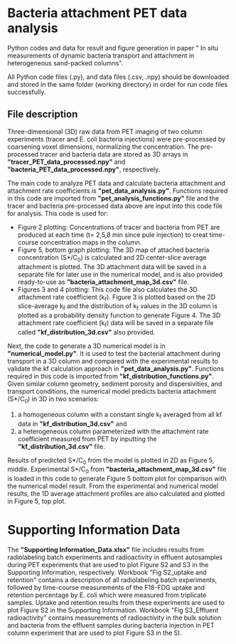 # Bacteria attachment PET data analysis
Python codes and data for result and figure generation in paper " In situ measurements of dynamic bacteria transport and attachment in heterogeneous sand-packed columns". 

All Python code files (.py), and data files (.csv, .npy) should be downloaded and stored in the same folder (working directory) in order for run code files successfully.

## File description

Three-dimensional (3D) raw data from PET imaging of two column experiments (tracer and E. coli bacteria injections) were pre-processed by coarsening voxel dimensions, normalizing the concentration. The pre-processed tracer and bacteria data are stored as 3D arrays in **"tracer_PET_data_processed.npy"** and **"bacteria_PET_data_processed.npy"**, respectively. 

The main code to analyze PET data and calculate bacteria attachment and attachment rate coefficients is **"pet_data_analysis.py"**. Functions required in this code are imported from **"pet_analysis_functions.py"** file and the tracer and bacteria pre-processed data above are input into this code file for analysis. This code is used for:
- Figure 2 plotting: Concentrations of tracer and bacteria from PET are produced at each time (t= 2,5,8 min since pule injection) to creat time-course concentration maps in the column.
- Figure 5, bottom graph plotting: The 3D map of attached bacteria concentration (S*/C<sub>0</sub>) is calculated and 2D center-slice average attachment is plotted. The 3D attachment data will be saved in a separate file for later use in the numerical model, and is also provided ready-to-use as **"bacteria_attachment_map_3d.csv"** file.
- Figures 3 and 4 plotting: This code file also calculates the 3D attachment rate coefficient (k<sub>f</sub>). Figure 3 is plotted based on the 2D slice-average k<sub>f</sub> and the distribution of k<sub>f</sub> values in the 3D column is plotted as a probability density function to generate Figure 4. The 3D attachment rate coefficient (k<sub>f</sub>) data will be saved in a separate file called **"kf_distribution_3d.csv"** also provided.

Next, the code to generate a 3D numerical model is in **"numerical_model.py"**. It is used to test the bacterial attachment during transport in a 3D column and compared with the experimental results to validate the kf calculation approach in **"pet_data_analysis.py"**. Functions required in this code is imported from **"kf_distribution_functions.py"**. Given similar column geometry, sediment porosity and dispersivities, and transport conditions, the numerical model predicts bacteria attachment (S*/C<sub>0</sub>) in 3D in two scenarios: 
1. a homogeneous column with a constant single k<sub>f</sub> averaged from all kf data in **"kf_distribution_3d.csv"** and 
2. a heterogeneous column parameterized with the attachment rate coefficient measured from PET by inputting the **"kf_distribution_3d.csv"** file.

Results of predicted S*/C<sub>0</sub> from the model is plotted in 2D as Figure 5, middle. Experimental S*/C<sub>0</sub> from **"bacteria_attachment_map_3d.csv"** file is loaded in this code to generate Figure 5 bottom plot for comparison with the numerical model result. From the experimental and numerical model results, the 1D average attachment profiles are also calculated and plotted in Figure 5, top plot.

# Supporting Information Data
The **"Supporting Information_Data.xlsx"** file includes results from radiolabeling batch experiments and radioactivity in effluent autosamples during PET experiments that are used to plot Figure S2 and S3 in the Supporting Information, respectively. Workbook "Fig S2_uptake and retention" contains a description of all radiolabeling batch experiments, followed by time-course measurements of the F18-FDG uptake and retention percentage by E. coli which were measured from triplicate samples. Uptake and retention results from these experiments are used to plot Figure S2 in the Supporting Information. Workbook "Fig S3_Effluent radioactivity" contains measurements of radioactivity in the bulk solution and bacteria from the effluent samples during bacteria injection in PET column experiment that are used to plot Figure S3 in the SI.


